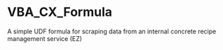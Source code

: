 # VBA_CX_Formula
A simple UDF formula for scraping data from an internal concrete recipe management service (EZ)
